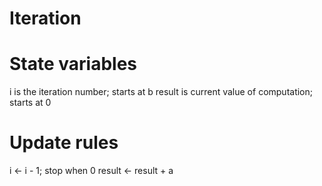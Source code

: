 # Iteration
# State variables
i is the iteration number; starts at b
result is current value of computation; starts at 0

# Update rules
i  <- i - 1; stop when 0
result <- result + a

